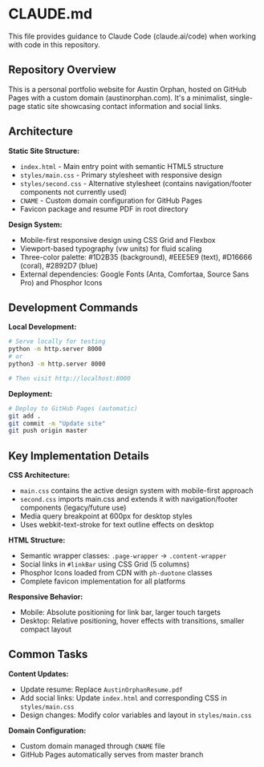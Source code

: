 # CLAUDE.md

This file provides guidance to Claude Code (claude.ai/code) when working with code in this repository.

## Repository Overview

This is a personal portfolio website for Austin Orphan, hosted on GitHub Pages with a custom domain (austinorphan.com). It's a minimalist, single-page static site showcasing contact information and social links.

## Architecture

**Static Site Structure:**
- `index.html` - Main entry point with semantic HTML5 structure
- `styles/main.css` - Primary stylesheet with responsive design
- `styles/second.css` - Alternative stylesheet (contains navigation/footer components not currently used)
- `CNAME` - Custom domain configuration for GitHub Pages
- Favicon package and resume PDF in root directory

**Design System:**
- Mobile-first responsive design using CSS Grid and Flexbox
- Viewport-based typography (vw units) for fluid scaling
- Three-color palette: #1D2B35 (background), #EEE5E9 (text), #D16666 (coral), #2892D7 (blue)
- External dependencies: Google Fonts (Anta, Comfortaa, Source Sans Pro) and Phosphor Icons

## Development Commands

**Local Development:**
```bash
# Serve locally for testing
python -m http.server 8000
# or
python3 -m http.server 8000

# Then visit http://localhost:8000
```

**Deployment:**
```bash
# Deploy to GitHub Pages (automatic)
git add .
git commit -m "Update site"
git push origin master
```

## Key Implementation Details

**CSS Architecture:**
- `main.css` contains the active design system with mobile-first approach
- `second.css` imports main.css and extends it with navigation/footer components (legacy/future use)
- Media query breakpoint at 600px for desktop styles
- Uses webkit-text-stroke for text outline effects on desktop

**HTML Structure:**
- Semantic wrapper classes: `.page-wrapper` → `.content-wrapper`
- Social links in `#linkBar` using CSS Grid (5 columns)
- Phosphor Icons loaded from CDN with `ph-duotone` classes
- Complete favicon implementation for all platforms

**Responsive Behavior:**
- Mobile: Absolute positioning for link bar, larger touch targets
- Desktop: Relative positioning, hover effects with transitions, smaller compact layout

## Common Tasks

**Content Updates:**
- Update resume: Replace `AustinOrphanResume.pdf`
- Add social links: Update `index.html` and corresponding CSS in `styles/main.css`
- Design changes: Modify color variables and layout in `styles/main.css`

**Domain Configuration:**
- Custom domain managed through `CNAME` file
- GitHub Pages automatically serves from master branch